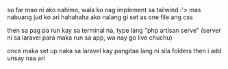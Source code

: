 so far mao ni ako nahimo, wala ko nag implement sa tailwind :'> mas nabuang jud ko ari hahahaha ako nalang gi set as one file ang css

then sa pag pa run kay sa terminal na, type lang "php artisan serve" (server ni sa laravel para maka run sa app, wa nay go live chuchu)

once maka set up naka sa laravel kay pangitaa lang ni sila folders then i add unsay naa ari
